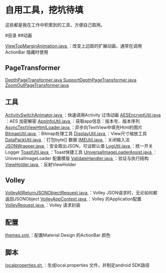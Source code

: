 自用工具，挖坑待填
==================
这些都是我在工作中积累到的工具，方便自己取用。

#目录
##动画

<a href="https://github.com/ShinChven/CommonLib/blob/master/CommonLib/src/main/java/com/github/ShinChven/lib/CommonLib/animation/ViewTopMarginAnimation.java">
ViewTopMarginAnimation.java
</a>：改变上边距的扩展动画，通常在调用ActionBar 隐藏时使用

## PageTransformer
<a href="https://github.com/ShinChven/CommonLib/blob/master/CommonLib/src/main/java/com/github/ShinChven/lib/CommonLib/pagetransformer/DepthPageTransformer.java">
DepthPageTransformer.java
</a>

<a href="https://github.com/ShinChven/CommonLib/blob/master/CommonLib/src/main/java/com/github/ShinChven/lib/CommonLib/pagetransformer/SupportDepthPageTransformer.java">
SupportDepthPageTransformer.java
</a>

<a href="https://github.com/ShinChven/CommonLib/blob/master/CommonLib/src/main/java/com/github/ShinChven/lib/CommonLib/pagetransformer/ZoomOutPageTransformer.java">
ZoomOutPageTransformer.java
</a>

## 工具

<a href="https://github.com/ShinChven/CommonLib/blob/master/CommonLib/src/main/java/com/github/ShinChven/lib/CommonLib/utils/ActivitySwitchAnimator.java">
ActivitySwitchAnimator.java
</a>：快速调用Activity 过场动画

<a href="https://github.com/ShinChven/CommonLib/blob/master/CommonLib/src/main/java/com/github/ShinChven/lib/CommonLib/utils/AESEncryptUtil.java">
AESEncryptUtil.java
</a>：AES 加密解密

<a href="https://github.com/ShinChven/CommonLib/blob/master/CommonLib/src/main/java/com/github/ShinChven/lib/CommonLib/utils/AppInfoUtil.java">
AppInfoUtil.java
</a>：获取app信息：版本号、版本序列

<a href="https://github.com/ShinChven/CommonLib/blob/master/CommonLib/src/main/java/com/github/ShinChven/lib/CommonLib/utils/AsyncTextViewHtmlLoader.java">
AsyncTextViewHtmlLoader.java
</a>：异步向TextView中填充Html的图片

<a href="https://github.com/ShinChven/CommonLib/blob/master/CommonLib/src/main/java/com/github/ShinChven/lib/CommonLib/utils/BitmapUtil.java">
BitmapUtil.java
</a>：Bitmap处理工具

<a href="https://github.com/ShinChven/CommonLib/blob/master/CommonLib/src/main/java/com/github/ShinChven/lib/CommonLib/utils/DisplayUtil.java">
DisplayUtil.java
</a>：View尺寸缩放工具

<a href="https://github.com/ShinChven/CommonLib/blob/master/CommonLib/src/main/java/com/github/ShinChven/lib/CommonLib/utils/DataPackUtil.java">
DataPackUtil.java
</a>：打包byte[] 数据

<a href="https://github.com/ShinChven/CommonLib/blob/master/CommonLib/src/main/java/com/github/ShinChven/lib/CommonLib/utils/IMEUtil.java">
IMEUtil.java
</a>：关闭输入法

<a href="https://github.com/ShinChven/CommonLib/blob/master/CommonLib/src/main/java/com/github/ShinChven/lib/CommonLib/utils/JSONWrapper.java">
JSONWrapper.java
</a>：安全取出JSON，可设默认值

<a href="https://github.com/ShinChven/CommonLib/blob/master/CommonLib/src/main/java/com/github/ShinChven/lib/CommonLib/utils/LogUtil.java">
LogUtil.java
</a>：统一开关Logger

<a href="https://github.com/ShinChven/CommonLib/blob/master/CommonLib/src/main/java/com/github/ShinChven/lib/CommonLib/utils/ToastUtil.java">
ToastUtil.java
</a>：Toast快捷工具

<a href="https://github.com/ShinChven/CommonLib/blob/master/CommonLib/src/main/java/com/github/ShinChven/lib/CommonLib/utils/UniversalImageLoaderAssist.java">
UniversalImageLoaderAssist.java
</a>：UniversalImageLoader 配置模版

<a href="https://github.com/ShinChven/CommonLib/blob/master/CommonLib/src/main/java/com/github/ShinChven/lib/CommonLib/utils/ValidateHandler.java">
ValidateHandler.java
</a>：验证与执行结构

<a href="https://github.com/ShinChven/CommonLib/blob/master/CommonLib/src/main/java/com/github/ShinChven/lib/CommonLib/utils/ViewHolder.java">
ViewHolder.java
</a>：反射ViewHolder

## Volley

<a href="https://github.com/ShinChven/CommonLib/blob/master/CommonLib/src/main/java/com/github/ShinChven/lib/CommonLib/volley/VolleyAllReturnJSONObjectRequest.java">
VolleyAllReturnJSONObjectRequest.java
</a>：Volley JSON请求时，无论如何都返回JSONObject

<a href="https://github.com/ShinChven/CommonLib/blob/master/CommonLib/src/main/java/com/github/ShinChven/lib/CommonLib/volley/VolleyAppContext.java">
VolleyAppContext.java
</a>：Volley 的Application配置

<a href="https://github.com/ShinChven/CommonLib/blob/master/CommonLib/src/main/java/com/github/ShinChven/lib/CommonLib/volley/VolleyRequest.java">
VolleyRequest.java
</a>：Volley 请求封装

## 配置
<a href="https://github.com/ShinChven/CommonLib/blob/master/CommonLib/src/main/res/values/themes.xml">
    themes.xml
</a>：配置Material Design 的ActionBar 颜色

## 脚本
<a href="https://github.com/ShinChven/CommonLib/blob/master/localproperties.sh">
    localproperties.sh
</a>：生成local.properties 文件，并制定android SDK路径